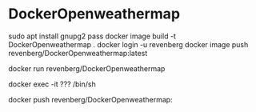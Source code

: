 # DockerOpenweathermap

sudo apt install gnupg2 pass
docker image build -t DockerOpenweathermap .
docker login -u revenberg
docker image push revenberg/DockerOpenweathermap:latest

docker run revenberg/DockerOpenweathermap


docker exec -it ??? /bin/sh

docker push revenberg/DockerOpenweathermap: